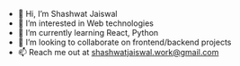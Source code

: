- 👋 Hi, I’m Shashwat Jaiswal
- 👀 I’m interested in Web technologies
- 🌱 I’m currently learning React, Python
- 💞️ I’m looking to collaborate on frontend/backend projects
- 📫 Reach me out at shashwatjaiswal.work@gmail.com
